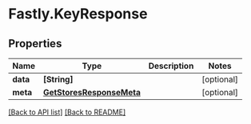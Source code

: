 # Fastly.KeyResponse

## Properties

Name | Type | Description | Notes
------------ | ------------- | ------------- | -------------
**data** | **[String]** |  | [optional] 
**meta** | [**GetStoresResponseMeta**](GetStoresResponseMeta.md) |  | [optional] 


[[Back to API list]](../../README.md#endpoints) [[Back to README]](../../README.md)
